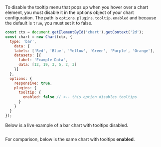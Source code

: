 To disable the tooltip menu that pops up when you hover over a chart element, you must disable it in the options object of your chart configuration.
The path is `options.plugins.tooltip.enabled` and because the default is `true`, you must set it to false.


```javascript
const ctx = document.getElementById('chart').getContext('2d');
const chart = new Chart(ctx, {
  type: 'bar',
    data: {
    labels: ['Red', 'Blue', 'Yellow', 'Green', 'Purple', 'Orange'],
    datasets: [{
      label: 'Example Data',
      data: [12, 19, 3, 5, 2, 3]
    }]
  },
  options: {
    responsive: true,
    plugins: {
      tooltip: {
        enabled: false // <-- this option disables tooltips
      }
    }
  }
});
```

Below is a live example of a bar chart with tooltips disabled.

<style>
.chart-wrapper {
  display: inline-block;
  position: relative;
  width: 100%;
}
</style>

<div class="chart-wrapper">
  <canvas id="chart"></canvas>
</div>

<script src="https://cdnjs.cloudflare.com/ajax/libs/Chart.js/3.7.1/chart.min.js"></script>

<script>
const ctx = document.getElementById('chart').getContext('2d');
const chart = new Chart(ctx, {
  // The type of chart we want to create
  type: 'bar',
    data: {
    labels: ['Red', 'Blue', 'Yellow', 'Green', 'Purple', 'Orange'],
    datasets: [{
      label: 'Example Data',
      data: [12, 19, 3, 5, 2, 3]
    }]
  },
  options: {
    responsive: true,
    plugins: {
      tooltip: {
        enabled: false // <-- disable tooltips
      }
    }
  }
});
</script>

For comparison, below is the same chart with tooltips **enabled**.

<div class="chart-wrapper">
  <canvas id="chart2"></canvas>
</div>

<script>
new Chart(document.getElementById('chart2').getContext('2d'), {
  // The type of chart we want to create
  type: 'bar',
    data: {
    labels: ['Red', 'Blue', 'Yellow', 'Green', 'Purple', 'Orange'],
    datasets: [{
      label: 'Example Data',
      data: [12, 19, 3, 5, 2, 3]
    }]
  },
  options: {
    responsive: true,
    plugins: {
      tooltip: {
        enabled: true
      }
    }
  }
});
</script>